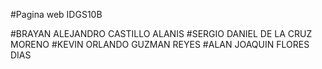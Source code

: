 #Pagina web IDGS10B

#BRAYAN ALEJANDRO CASTILLO ALANIS
#SERGIO DANIEL DE LA CRUZ MORENO
#KEVIN ORLANDO GUZMAN REYES
#ALAN JOAQUIN FLORES DIAS
